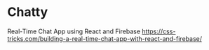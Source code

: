 # Chatty
Real-Time Chat App using React and Firebase
https://css-tricks.com/building-a-real-time-chat-app-with-react-and-firebase/
